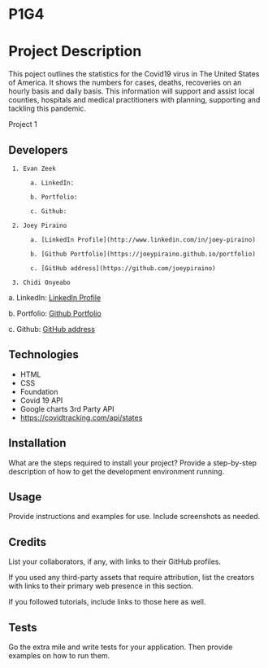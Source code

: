 # P1G4

# Project Description
This poject outlines the statistics for the Covid19 virus in The United States of America. It shows the numbers for cases, deaths, recoveries on an hourly basis and daily basis.
This information will support and assist local counties, hospitals and medical practitioners with planning, supporting and tackling this pandemic.


Project 1
## Developers
     1. Evan Zeek

          a. LinkedIn:

          b. Portfolio:  

          c. Github:     

     2. Joey Piraino

          a. [LinkedIn Profile](http://www.linkedin.com/in/joey-piraino)

          b. [Github Portfolio](https://joeypiraino.github.io/portfolio)

          c. [GitHub address](https://github.com/joeypiraino)

     3. Chidi Onyeabo

a. LinkedIn:   [LinkedIn Profile](http://linkedin.com/in/franklin-onyeabo-b168631a1)

b. Portfolio:  [Github Portfolio](http://fonyeabo12.github.io/)

c. Github:     [GitHub address](http://github.com/fonyeabo12)
          
 
## Technologies
* HTML
* CSS
* Foundation
* Covid 19 API
* Google charts 3rd Party API
* https://covidtracking.com/api/states


## Installation

What are the steps required to install your project? Provide a step-by-step description of how to get the development environment running.

## Usage

Provide instructions and examples for use. Include screenshots as needed.

## Credits

List your collaborators, if any, with links to their GitHub profiles.

If you used any third-party assets that require attribution, list the creators with links to their primary web presence in this section.

If you followed tutorials, include links to those here as well.






## Tests

Go the extra mile and write tests for your application. Then provide examples on how to run them.


